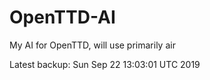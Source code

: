 # OpenTTD-AI
My AI for OpenTTD, will use primarily air

Latest backup: Sun Sep 22 13:03:01 UTC 2019
